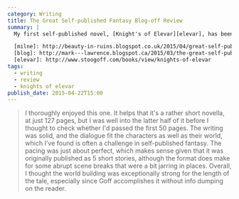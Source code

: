 ```yaml
---
category: Writing
title: The Great Self-published Fantasy Blog-off Review
summary: |
  My first self-published novel, [Knight's of Elevar][elevar], has been reviewed by [Bob Milne][milne] as part of the [The Great Self-published Fantasy Blog-off][blog]. It looks like I won't be going through to the next round but I'm really pleased with what he has to say.

  [milne]: http://beauty-in-ruins.blogspot.co.uk/2015/04/great-self-published-fantasy-blog-off.html
  [blog]: http://mark---lawrence.blogspot.ca/2015/03/the-great-self-published-fantasy-blog.html
  [elevar]: http://www.stoogoff.com/books/view/knights-of-elevar
tags: 
  - writing
  - review
  - knights of elevar
publish_date: 2015-04-22T15:00
---
```


> I thoroughly enjoyed this one. It helps that it's a rather short novella, at just 127 pages, but I was well into the latter half of it before I thought to check whether I'd passed the first 50 pages. The writing was solid, and the dialogue fit the characters as well as their world, which I've found is often a challenge in self-published fantasy. The pacing was just about perfect, which makes sense given that it was originally published as 5 short stories, although the format does make for some abrupt scene breaks that were a bit jarring in places. Overall, I thought the world building was exceptionally strong for the length of the tale, especially since Goff accomplishes it without info dumping on the reader.
